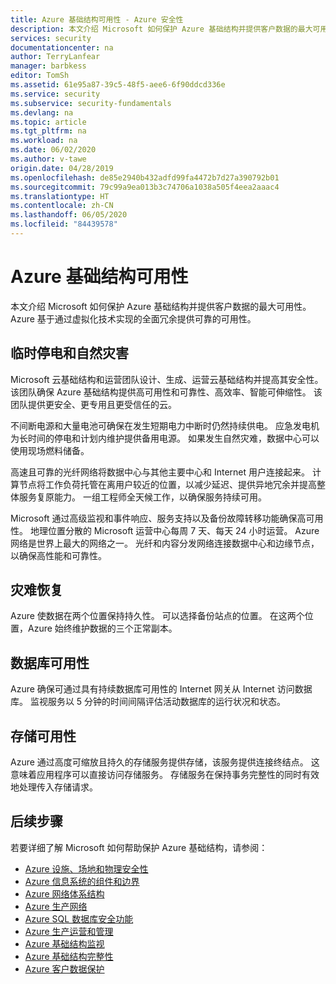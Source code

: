 ```yaml
---
title: Azure 基础结构可用性 - Azure 安全性
description: 本文介绍 Microsoft 如何保护 Azure 基础结构并提供客户数据的最大可用性。
services: security
documentationcenter: na
author: TerryLanfear
manager: barbkess
editor: TomSh
ms.assetid: 61e95a87-39c5-48f5-aee6-6f90ddcd336e
ms.service: security
ms.subservice: security-fundamentals
ms.devlang: na
ms.topic: article
ms.tgt_pltfrm: na
ms.workload: na
ms.date: 06/02/2020
ms.author: v-tawe
origin.date: 04/28/2019
ms.openlocfilehash: de85e2940b432adfd99fa4472b7d27a390792b01
ms.sourcegitcommit: 79c99a9ea013b3c74706a1038a505f4eea2aaac4
ms.translationtype: HT
ms.contentlocale: zh-CN
ms.lasthandoff: 06/05/2020
ms.locfileid: "84439578"
---
```

# <a name="azure-infrastructure-availability"></a>Azure 基础结构可用性
本文介绍 Microsoft 如何保护 Azure 基础结构并提供客户数据的最大可用性。 Azure 基于通过虚拟化技术实现的全面冗余提供可靠的可用性。

## <a name="temporary-outages-and-natural-disaster"></a>临时停电和自然灾害
Microsoft 云基础结构和运营团队设计、生成、运营云基础结构并提高其安全性。 该团队确保 Azure 基础结构提供高可用性和可靠性、高效率、智能可伸缩性。 该团队提供更安全、更专用且更受信任的云。

不间断电源和大量电池可确保在发生短期电力中断时仍然持续供电。 应急发电机为长时间的停电和计划内维护提供备用电源。 如果发生自然灾难，数据中心可以使用现场燃料储备。

高速且可靠的光纤网络将数据中心与其他主要中心和 Internet 用户连接起来。 计算节点将工作负荷托管在离用户较近的位置，以减少延迟、提供异地冗余并提高整体服务复原能力。 一组工程师全天候工作，以确保服务持续可用。

Microsoft 通过高级监视和事件响应、服务支持以及备份故障转移功能确保高可用性。 地理位置分散的 Microsoft 运营中心每周 7 天、每天 24 小时运营。 Azure 网络是世界上最大的网络之一。 光纤和内容分发网络连接数据中心和边缘节点，以确保高性能和可靠性。

## <a name="disaster-recovery"></a>灾难恢复
Azure 使数据在两个位置保持持久性。 可以选择备份站点的位置。 在这两个位置，Azure 始终维护数据的三个正常副本。

## <a name="database-availability"></a>数据库可用性
Azure 确保可通过具有持续数据库可用性的 Internet 网关从 Internet 访问数据库。 监视服务以 5 分钟的时间间隔评估活动数据库的运行状况和状态。

## <a name="storage-availability"></a>存储可用性
Azure 通过高度可缩放且持久的存储服务提供存储，该服务提供连接终结点。 这意味着应用程序可以直接访问存储服务。 存储服务在保持事务完整性的同时有效地处理传入存储请求。

## <a name="next-steps"></a>后续步骤
若要详细了解 Microsoft 如何帮助保护 Azure 基础结构，请参阅：

- [Azure 设施、场地和物理安全性](physical-security.md)
- [Azure 信息系统的组件和边界](infrastructure-components.md)
- [Azure 网络体系结构](infrastructure-network.md)
- [Azure 生产网络](production-network.md)
- [Azure SQL 数据库安全功能](infrastructure-sql.md)
- [Azure 生产运营和管理](infrastructure-operations.md)
- [Azure 基础结构监视](infrastructure-monitoring.md)
- [Azure 基础结构完整性](infrastructure-integrity.md)
- [Azure 客户数据保护](protection-customer-data.md)
